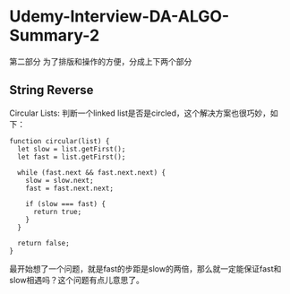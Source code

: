 # Udemy-Interview-DA-ALGO-Summary-2
第二部分
为了排版和操作的方便，分成上下两个部分

## String Reverse

Circular Lists:
判断一个linked list是否是circled，这个解决方案也很巧妙，如下：
```
function circular(list) {
  let slow = list.getFirst();
  let fast = list.getFirst();

  while (fast.next && fast.next.next) {
    slow = slow.next;
    fast = fast.next.next;

    if (slow === fast) {
      return true;
    }
  }

  return false;
}
```
最开始想了一个问题，就是fast的步距是slow的两倍，那么就一定能保证fast和slow相遇吗？这个问题有点儿意思了。

